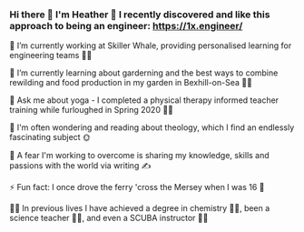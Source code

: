 ### Hi there 👋 I'm Heather 🙂 I recently discovered and like this approach to being an engineer: https://1x.engineer/ 

🔭 I’m currently working at Skiller Whale, providing personalised learning for engineering teams 👩‍💻

🌱 I’m currently learning about garderning and the best ways to combine rewilding and food production in my garden in Bexhill-on-Sea 👩‍🌾

💬 Ask me about yoga - I completed a physical therapy informed teacher training while furloughed in Spring 2020 🤸‍♀️

🤔 I'm often wondering and reading about theology, which I find an endlessly fascinating subject 🌞

💪 A fear I'm working to overcome is sharing my knowledge, skills and passions with the world via writing ✍️

⚡ Fun fact: I once drove the ferry 'cross the Mersey when I was 16 🚢 

🕵️‍♀️ In previous lives I have achieved a degree in chemistry 👩‍🔬, been a science teacher 👩‍🏫, and even a SCUBA instructor 🧜‍♀️
